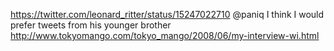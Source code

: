 https://twitter.com/leonard_ritter/status/15247022710 @paniq I think I would prefer tweets from his younger brother http://www.tokyomango.com/tokyo_mango/2008/06/my-interview-wi.html